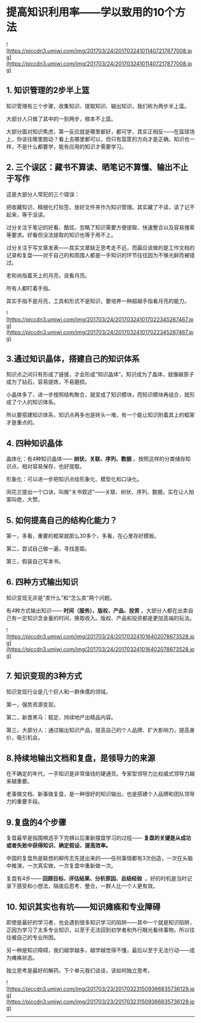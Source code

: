 # 提高知识利用率——学以致用的10个方法

![https://piccdn3.umiwi.com/img/201703/24/201703241011407217877008.jpg](https://piccdn3.umiwi.com/img/201703/24/201703241011407217877008.jpg)

## 1. 知识管理的2步半上篮

知识管理有三个步骤，收集知识、提取知识、输出知识，我们称为两步半上篮。

大部分人只做了其中的一到两步，根本不上篮。

大部分面对知识焦虑，第一反应就是哪里都好，都可学，其实正相反——在篮球场上，你该往哪里跑动？看上去哪里都可以，但只有篮筐的方向才是正确。知识也一样，不是什么都要学，能有应用的知识才需要学习。

## 2. 三个误区：藏书不算读、晒笔记不算懂、输出不止于写作

这是大部分人常犯的三个错误：

把收藏知识、精细化打标签、放好文件夹作为知识管理。其实藏了不读，读了记不起来，等于没读。

过分关注于笔记的好看、酷炫，忽略了知识需要方便提取、快速整合以及容易搜索等要求。好看但没法提取的知识也等于用不上。

过分关注于写文章发表——其实文章缺乏思考走不远，而最应该做的是工作文档的记录和复盘——对于自己的和周围人都是一手知识的环节往往因为不够光鲜而被错过。

老和尚指着天上的月亮，说看月亮。

所有人都盯着手指。

其实手指不是月亮，工具和形式不是知识，要培养一种超越手指看月亮的能力。

![https://piccdn3.umiwi.com/img/201703/24/201703241017022345267467.jpg](https://piccdn3.umiwi.com/img/201703/24/201703241017022345267467.jpg)

## 3.通过知识晶体，搭建自己的知识体系

知识点之间只有形成了链接，才会形成“知识晶体”。知识成为了晶体，就像碳原子成为了钻石，容易提炼，不易磨损。

小晶体多了，进一步按照结构聚合，就变成了知识模块，而知识模块再组合，就形成了个人的知识体系。

所以要搭建知识体系，知识点再多也是砖头一堆，有一个能让知识附着其上的框架才是重点的。

## 4. 四种知识晶体

晶体化：有4种知识晶体—— **树状、关联、序列、数据** 。按照这样的分类储存知识点，相对容易保存，也好提取。

形象化：可以进一步把知识点给形象化、模型化和口诀化。

闵花兰提出一个口诀，叫做“关书叙述”——关联、树状、序列、数据。实在让人拍案叫绝，大赞。

## 5. 如何提高自己的结构化能力？

第一，多看，重要的框架就那么30多个，多看，在心里存好模板。

第二，尝试自己做一遍，寻找差距。

第三，假装自己写本书。

## 6. 四种方式输出知识

知识变现无非是“卖什么”和“怎么卖”两个问题。

有4种方式输出知识—— **时间（服务）、版权、产品、投资** 。大部分人都在出卖自己有一定知识含金量的时间，换取收入。版权、产品和投资都是更加高端的玩法。

![https://piccdn3.umiwi.com/img/201703/24/201703241016402078673528.jpg](https://piccdn3.umiwi.com/img/201703/24/201703241016402078673528.jpg)

## 7. 知识变现的3种方式

知识变现行业是几个巨人和一群侏儒的领域。

第一，强势资源变现。

第二，新晋黑马：稳定、持续地产出精品内容。

第三，大部分人：通过输出知识产品，提高自己的个人品牌、扩大影响力，提高身价，吸引机会。

## 8.持续地输出文档和复盘，是领导力的来源

在不确定的年代，一手知识是非常值钱的硬通货。专家型领导力比权威式领导力越来越重要。

老事做文档、新事做复盘，是一种很好的知识输出，也是搭建个人品牌和团队领导力的重要手段。

## 9.复盘的4个步骤

复盘最早是指围棋选手下完棋以后重新摆盘学习的过程—— **复盘的关键是从成功或者失败中获得知识、确定假设、提高效率。**

中国的复盘热是联想的柳传志先提出来的——任何事情都有3次创造，一次在头脑中推演，一次真实做，一次复盘中重新做一次。

复盘有4步—— **回顾目标、评估结果、分析原因、总结经验**  。好的时机是当时记录下感受和小想法，隔夜后思考、整合，一群人比一个人更有效。

## 10. 知识其实也有坑——知识瘫痪和专业障碍

即使是最好的学习者，也会遇到很多知识学习的陷阱——其中一个就是知识陷阱，正因为学习了太多专业知识，以至于无法回到初学者和外行眼光看待事物。所以往往被自己的专业所困。

另一种是知识障碍，我们越学越多，越学越觉得不懂，最后以至于无法行动——成为瘫痪状态。

独立思考是最好的解药。下个单元我们谈谈，该如何独立思考。

![https://piccdn3.umiwi.com/img/201703/23/201703231509366835736129.jpg](https://piccdn3.umiwi.com/img/201703/23/201703231509366835736129.jpg)

---
